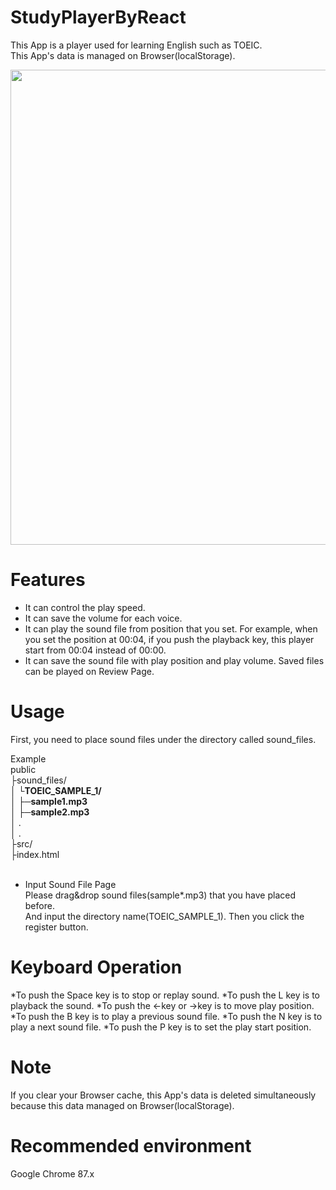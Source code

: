 # StudyPlayerByReact
This App is a player used for learning English such as TOEIC. <br/>
This App's data is managed on Browser(localStorage).

<img src="" width="760px">

# Features

* It can control the play speed.
* It can save the volume for each voice.
* It can play the sound file from position that you set. 
For example, when you set the position at 00:04, if you push the playback key, this player start from 00:04 instead of 00:00.  
* It can save the sound file with play position and play volume. Saved files can be played on Review Page.

# Usage

First, you need to place sound files under the directory called sound_files.

Example<br/>
public <br/>
├sound_files/<br/>
│    └**TOEIC_SAMPLE_1/**<br/>
│         ├─**sample1.mp3**<br/>
│         ├─**sample2.mp3**<br/>
│          .<br/>
│          .<br/>
├src/<br/>
├index.html<br/>
<br/>

* Input Sound File Page <br/>
Please drag&drop sound files(sample*.mp3) that you have placed before. <br/>
And input the directory name(TOEIC_SAMPLE_1). Then you click the register button. <br/>

# Keyboard Operation 

*To push the Space key is to stop or replay sound.
*To push the L key is to playback the sound.
*To push the ←key or →key is to move play position.
*To push the B key is to play a previous sound file.
*To push the N key is to play a next sound file.
*To push the P key is to set the play start position.

# Note

If you clear your Browser cache, this App's data is deleted simultaneously because this data managed on Browser(localStorage). 

# Recommended environment

Google Chrome 87.x
